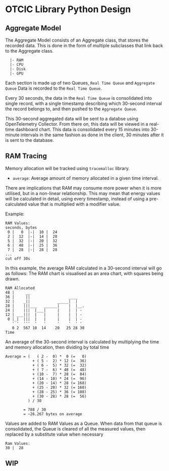 # OTCIC Library Python Design

## Aggregate Model

The Aggregate Model consists of an Aggregate class, that stores the recorded data. This is done in the form of multiple subclasses that link back to the Aggregate class.

```Aggregate class
  |- RAM
  |- CPU
  |- Disk
  |- GPU
```

Each section is made up of two Queues, `Real Time Queue` and `Aggregate Queue`
Data is recorded to the `Real Time Queue`.

Every 30 seconds, the data in the `Real Time Queue` is consolidated into single record, with a single timestamp describing which 30-second interval the record belongs to, and then pushed to the `Aggregate Queue`.

This 30-second aggregated data will be sent to a databse using OpenTelemetry Collector. From there on, this data will be viewed in a real-time dashboard chart. This data is consolidated every 15 minutes into 30-minute intervals in the same fashion as done in the client, 30 minutes after it is sent to the database.

## RAM Tracing

Memory allocation will be tracked using `tracemalloc` library.
- `average`: Average amount of memory allocated in a given time interval.

There are implications that RAM may consume more power when it is more utilised, but in a non-linear relationship. This may mean that energy values will be calculated in detail, using every timestamp, instead of using a pre-calculated value that is multiplied with a modifier value.

Example:
```
RAM Values:
seconds, bytes
 0 |   0  |-|  10 |  24
 2 |  12  |-|  14 |  28
 5 |  32  |-|  20 |  32
 6 |  48  |-|  25 |  36
 7 |  28  |-|  28 |  28
...
cut off 30s
```

In this example, the average RAM calculated in a 30-second interval will go as follows:
The RAM chart is visualised as an area chart, with squares being drawn.

```
RAM Allocated
48 |     __
36 |     ||                 ____
32 |    _||            _____|  |
28 |    |||___   ______|    |  |__.
24 |    |||  |___|     |    |  | -
12 | ___|||  |   |     |    |  | -
 0 |_|  |||  |   |     |    |  | -
   ' '  '''  '   '     '    '  ' '
   0 2  567 10  14    20   25 28 30
Time
```

An average of the 30-second interval is calculated by multiplying the time and memory allocation, then dividing by total time

```
Average = (   ( 2 -  0) *  0 (=   0)
            + ( 5 -  2) * 12 (=  36)
            + ( 6 -  5) * 32 (=  32)
            + ( 7 -  6) * 48 (=  48)
            + (10 -  7) * 28 (=  84)
            + (14 - 10) * 24 (=  96)
            + (20 - 14) * 28 (= 168)
            + (25 - 20) * 32 (= 160)
            + (28 - 25) * 36 (= 108)
            + (30 - 28) * 28 (=  56)
          ) / 30

        = 788 / 30
        = ~26.267 bytes on average
```

Values are added to RAM Values as a Queue. When data from that queue is consolidated, the Queue is cleared of all the measured values, then replaced by a substitute value when necessary

```
Ram Values:
30 |  28
```

## WIP